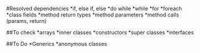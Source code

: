#Resolved dependencies
*if, else if, else
*do while
*while
*for
*foreach
*class fields
*method return types
*method parameters
*method calls (params, return)

##To check
*arrays
*inner classes
*constructors
*super classes
*interfaces

##To Do
*Generics
*anonymous classes